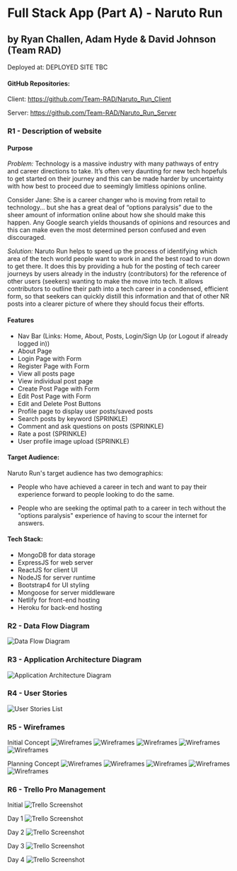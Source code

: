 # Full Stack App (Part A) - Naruto Run

## by Ryan Challen, Adam Hyde & David Johnson (Team RAD)

Deployed at: DEPLOYED SITE TBC

#### GitHub Repositories: 

Client: https://github.com/Team-RAD/Naruto_Run_Client

Server: https://github.com/Team-RAD/Naruto_Run_Server

### R1 - Description of website

#### Purpose

_Problem:_ Technology is a massive industry with many pathways of entry and career directions to take. It’s often very daunting for new tech hopefuls to get started on their journey and this can be made harder by uncertainty with how best to proceed due to seemingly limitless opinions online.

Consider Jane: She is a career changer who is moving from retail to technology… but she has a great deal of “options paralysis” due to the sheer amount of information online about how she should make this happen. Any Google search yields thousands of opinions and resources and this can make even the most determined person confused and even discouraged.

_Solution:_ Naruto Run helps to speed up the process of identifying which area of the tech world people want to work in and the best road to run down to get there. It does this by providing a hub for the posting of tech career journeys by users already in the industry (contributors) for the reference of other users (seekers) wanting to make the move into tech. It allows contributors to outline their path into a tech career in a condensed, efficient form, so that seekers can quickly distill this information and that of other NR posts into a clearer picture of where they should focus their efforts.

#### Features

- Nav Bar (Links: Home, About, Posts, Login/Sign Up (or Logout if already logged in))
- About Page
- Login Page with Form
- Register Page with Form
- View all posts page
- View individual post page
- Create Post Page with Form
- Edit Post Page with Form
- Edit and Delete Post Buttons
- Profile page to display user posts/saved posts
- Search posts by keyword (SPRINKLE)
- Comment and ask questions on posts (SPRINKLE)
- Rate a post (SPRINKLE)
- User profile image upload (SPRINKLE)

#### Target Audience:

Naruto Run's target audience has two demographics:

- People who have achieved a career in tech and want to pay their experience forward to people looking to do the same.

- People who are seeking the optimal path to a career in tech without the "options paralysis" experience of having to scour the internet for answers.

#### Tech Stack:

- MongoDB for data storage
- ExpressJS for web server
- ReactJS for client UI
- NodeJS for server runtime
- Bootstrap4 for UI styling
- Mongoose for server middleware
- Netlify for front-end hosting
- Heroku for back-end hosting

### R2 - Data Flow Diagram

![Data Flow Diagram](docs/DataFlowDiagram.png)

### R3 - Application Architecture Diagram

![Application Architecture Diagram](docs/ApplicationArchitectureDiagram.png)

### R4 - User Stories

![User Stories List](docs/User_Stories.png)

### R5 - Wireframes

Initial Concept
![Wireframes](docs/Wireframes/Landing_Page_V1.1.jpg)
![Wireframes](docs/Wireframes/Detailed_View_V1.1.jpg)
![Wireframes](docs/Wireframes/About_Page_V1.1.jpg)
![Wireframes](docs/Wireframes/Create_Edit_Page_V1.1.jpg)
![Wireframes](docs/Wireframes/Saved_Post_Page_V1.1.jpg)

Planning Concept
![Wireframes](docs/Wireframes/Naruto_Run_Landing_Page_v2.png)
![Wireframes](docs/Wireframes/Naruto_Run_Detailed_View_Page_v2.png)
![Wireframes](docs/Wireframes/Naruto_Run_About_Page_v2.png)
![Wireframes](docs/Wireframes/Naruto_Run_CreateEditPost_Page_v2.png)
![Wireframes](docs/Wireframes/Naruto_Run_SavedPosts_Page_v2.png)

### R6 - Trello Pro Management

Initial
![Trello Screenshot](docs/Trello/RAD_Trello-Initial_Board_view1.png)

Day 1
![Trello Screenshot](docs/Trello/RAD_Trello-Sprint_Board_Afternoon_Day_1.png)

Day 2
![Trello Screenshot](docs/Trello/RAD_Trello-Sprint_Board_Afternoon_Day_2.png)

Day 3
![Trello Screenshot](docs/Trello/RAD_Trello-Sprint_Board_Afternoon_Day_3.png)

Day 4
![Trello Screenshot](docs/Trello/RAD_Trello-Sprint_Board_Morning_Day_4.png)
